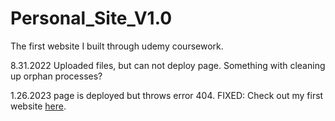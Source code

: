 # Personal_Site_V1.0
The first website I built through udemy coursework. 

8.31.2022 Uploaded files, but can not deploy page. Something with cleaning up orphan processes?

1.26.2023 page is deployed but throws error 404.
FIXED: Check out my first website [here](https://jak3th3snak300.github.io/Personal_Site_V1.0/).

